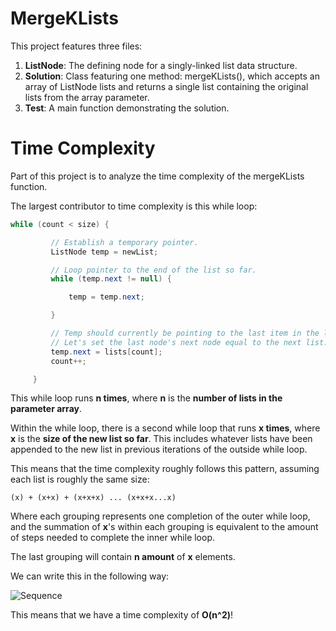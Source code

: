 # MergeKLists
This project features three files:
1. **ListNode**: The defining node for a singly-linked list data structure.
2. **Solution**: Class featuring one method: mergeKLists(), which accepts an array of ListNode lists and returns a single list containing the original lists from the array parameter.
3. **Test**: A main function demonstrating the solution.

# Time Complexity
Part of this project is to analyze the time complexity of the mergeKLists function. 

The largest contributor to time complexity is this while loop:

```java
while (count < size) {

		 // Establish a temporary pointer.
		 ListNode temp = newList;

		 // Loop pointer to the end of the list so far.
		 while (temp.next != null) {

			 temp = temp.next;

		 }

		 // Temp should currently be pointing to the last item in the list.
		 // Let's set the last node's next node equal to the next list.
		 temp.next = lists[count];
		 count++;

	 }
```

This while loop runs **n times**, where **n** is the **number of lists in the parameter array**.

Within the while loop, there is a second while loop that runs **x times**, where **x** is the **size of the new list so far**. 
This includes whatever lists have been appended to the new list in previous iterations of the outside while loop.

This means that the time complexity roughly follows this pattern, assuming each list is roughly the same size:

```
(x) + (x+x) + (x+x+x) ... (x+x+x...x)
```

Where each grouping represents one completion of the outer while loop, and the summation of **x**'s within each grouping is equivalent to the amount of steps needed to complete the inner while loop.

The last grouping will contain **n amount** of **x** elements.

We can write this in the following way:

![Sequence](https://i.stack.imgur.com/9gIAq.png "Sequence")

This means that we have a time complexity of **O(n^2)**!



